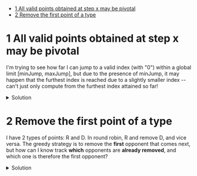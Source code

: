 - [1 All valid points obtained at step x may be pivotal](#1-all-valid-points-obtained-at-step-x-may-be-pivotal)
- [2 Remove the first point of a type](#2-remove-the-first-point-of-a-type)


# 1 All valid points obtained at step x may be pivotal
I'm trying to see how far I can jump to a valid index (with "0") within a global limit [minJump, maxJump], but due to the presence of minJump, it may happen that the furthest index is reached due to a slightly smaller index -- can't just only compute from the furthest index attained so far!
<details>
<summary>Solution</summary>
<br>
BFS. Key reason is **any** index **is a possible pivot** in optimising the furthest index.

Source: [Jump Game VII](https://leetcode.com/problems/jump-game-vii/)
</details>

# 2 Remove the first point of a type
I have 2 types of points: R and D. In round robin, R and remove D, and vice versa. The greedy strategy is to remove the **first** opponent that comes next, but how can I know track **which** opponents are **already removed**, and which one is therefore the first opponent?
<details>
<summary>Solution</summary>
<br>
Queue. In fact, 2 queues for 2 types. You said you don't know how to track which point, so simply use queue to store the indices for points of that type, and pop it when you need to remove

Source: [Dota2 Senate](https://leetcode.com/problems/dota2-senate/description/)
</details>